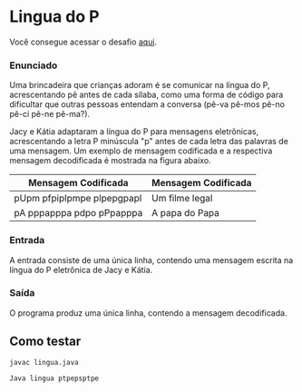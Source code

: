 # Lingua do P
Você consegue acessar o desafio [aqui](https://olimpiada.ic.unicamp.br/pratique/p2/2014/f1/lingua/).

### Enunciado 
Uma brincadeira que crianças adoram é se comunicar na língua do P, acrescentando pê antes de cada sílaba, como uma forma de código para dificultar que outras pessoas entendam a conversa (pê-va pê-mos pê-no pê-ci pê-ne pê-ma?).

Jacy e Kátia adaptaram a língua do P para mensagens eletrônicas, acrescentando a letra P minúscula "p" antes de cada letra das palavras de uma mensagem. Um exemplo de mensagem codificada e a respectiva mensagem decodificada é mostrada na figura abaixo.


| Mensagem Codificada  | Mensagem Codificada |
| ------------- | ------------- |
| pUpm pfpiplpmpe plpepgpapl  | Um filme legal  |
| pA pppapppa pdpo pPpapppa  | A papa do Papa  |


### Entrada
A entrada consiste de uma única linha, contendo uma mensagem escrita na língua do P eletrônica de Jacy e Kátia.
### Saída
O programa produz uma única linha, contendo a mensagem decodificada.

## Como testar

``` 
javac lingua.java
```

```
Java lingua ptpepsptpe
```
